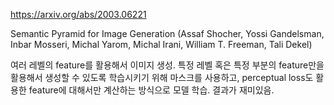 https://arxiv.org/abs/2003.06221

Semantic Pyramid for Image Generation (Assaf Shocher, Yossi Gandelsman, Inbar Mosseri, Michal Yarom, Michal Irani, William T. Freeman, Tali Dekel)

여러 레벨의 feature를 활용해서 이미지 생성. 특정 레벨 혹은 특정 부분의 feature만을 활용해서 생성할 수 있도록 학습시키기 위해 마스크를 사용하고, perceptual loss도 활용한 feature에 대해서만 계산하는 방식으로 모델 학습. 결과가 재미있음.